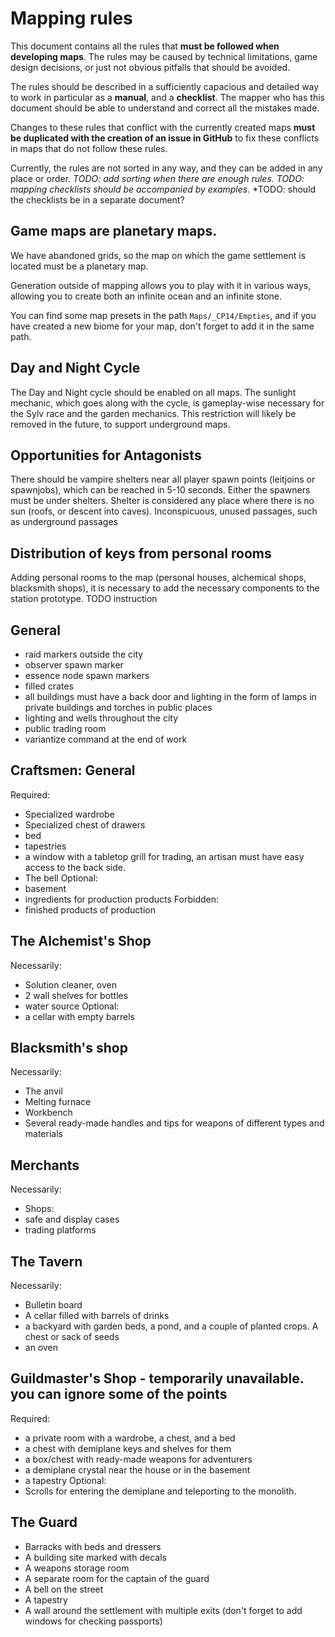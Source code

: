 
# Mapping rules

This document contains all the rules that **must be followed when developing maps**. 
The rules may be caused by technical limitations, game design decisions, or just not obvious pitfalls that should be avoided. 

 The rules should be described in a sufficiently capacious and detailed way to work in particular as a **manual**, and a **checklist**. The mapper who has this document should be able to understand and correct all the mistakes made.

Changes to these rules that conflict with the currently created maps **must be duplicated with the creation of an issue in GitHub** to fix these conflicts in maps that do not follow these rules.

 Currently, the rules are not sorted in any way, and they can be added in any place or order. 
*TODO: add sorting when there are enough rules.*
*TODO: mapping checklists should be accompanied by examples.*
*TODO: should the checklists be in a separate document?


## Game maps are planetary maps.
We have abandoned grids, so the map on which the game settlement is located must be a planetary map.

 Generation outside of mapping allows you to play with it in various ways, allowing you to create both an infinite ocean and an infinite stone.

 You can find some map presets in the path `Maps/_CP14/Empties`, and if you have created a new biome for your map, don't forget to add it in the same path.

## Day and Night Cycle
The Day and Night cycle should be enabled on all maps. The sunlight mechanic, which goes along with the cycle, is gameplay-wise necessary for the Sylv race and the garden mechanics.
This restriction will likely be removed in the future, to support underground maps.

## Opportunities for Antagonists
There should be vampire shelters near all player spawn points (leitjoins or spawnjobs), which can be reached in 5-10 seconds. Either the spawners must be under shelters. Shelter is considered any place where there is no sun (roofs, or descent into caves).
Inconspicuous, unused passages, such as underground passages

## Distribution of keys from personal rooms
Adding personal rooms to the map (personal houses, alchemical shops, blacksmith shops), it is necessary to add the necessary components to the station prototype. 
TODO instruction

## General
- raid markers outside the city
- observer spawn marker
- essence node spawn markers
- filled crates
- all buildings must have a back door and lighting in the form of lamps in private buildings and torches in public places
- lighting and wells throughout the city
- public trading room
- variantize command at the end of work


## Craftsmen: General
Required:
- Specialized wardrobe
- Specialized chest of drawers
- bed
- tapestries
- a window with a tabletop grill for trading, an artisan must have easy access to the back side.
- The bell
Optional:
- basement
- ingredients for production products
Forbidden:
- finished products of production

## The Alchemist's Shop
Necessarily:
- Solution cleaner, oven
- 2 wall shelves for bottles
- water source
Optional:
- a cellar with empty barrels

## Blacksmith's shop
Necessarily:
- The anvil
- Melting furnace
- Workbench
- Several ready-made handles and tips for weapons of different types and materials

## Merchants
Necessarily:
- Shops:
- safe and display cases
- trading platforms

## The Tavern
Necessarily:
- Bulletin board
- A cellar filled with barrels of drinks
- a backyard with garden beds, a pond, and a couple of planted crops. A chest or sack of seeds
- an oven


## Guildmaster's Shop - temporarily unavailable. you can ignore some of the points
Required:
- a private room with a wardrobe, a chest, and a bed
- a chest with demiplane keys and shelves for them
- a box/chest with ready-made weapons for adventurers
- a demiplane crystal near the house or in the basement
- a tapestry
Optional:
- Scrolls for entering the demiplane and teleporting to the monolith.


## The Guard
- Barracks with beds and dressers
- A building site marked with decals
- A weapons storage room
- A separate room for the captain of the guard
- A bell on the street
- A tapestry
- A wall around the settlement with multiple exits (don't forget to add windows for checking passports)